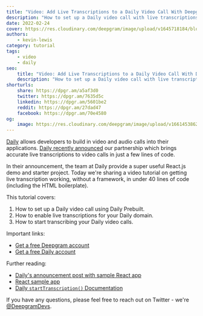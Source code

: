 ```yaml
---
title: "Video: Add Live Transcriptions to a Daily Video Call With Deepgram"
description: "How to set up a Daily video call with live transcriptions."
date: 2022-02-24
cover: https://res.cloudinary.com/deepgram/image/upload/v1645718184/blog/2022/02/daily-video-live-transcription/finished.png
authors:
    - kevin-lewis
category: tutorial
tags:
    - video
    - daily
seo:
    title: "Video: Add Live Transcriptions to a Daily Video Call With Deepgram"
    description: "How to set up a Daily video call with live transcriptions."
shorturls:
    share: https://dpgr.am/a5af3d0
    twitter: https://dpgr.am/7635d5c
    linkedin: https://dpgr.am/5601be2
    reddit: https://dpgr.am/27dad47
    facebook: https://dpgr.am/70e4580
og:
    image: https://res.cloudinary.com/deepgram/image/upload/v1661453862/blog/daily-video-live-transcription/ograph.png
---
```


[Daily](https://www.daily.co) allows developers to build in video and audio calls into their applications. [Daily recently announced](https://www.daily.co/blog/add-live-transcription-to-a-daily-call-with-our-newest-api/) our partnership which brings accurate live transcriptions to video calls in just a few lines of code.

In their announcement, the team at Daily provide a super useful React.js demo and starter project. Today we're sharing a video tutorial on getting live transcription working, without a framework, in under 40 lines of code (including the HTML boilerplate).

This tutorial covers:

1.  How to set up a Daily video call using Daily Prebuilt.
2.  How to enable live transcriptions for your Daily domain.
3.  How to start transcribing your Daily video calls.

<youtube id="nyDnC5iCU_I"></youtube>

Important links:

*   [Get a free Deepgram account](https://console.deepgram.com/signup)
*   [Get a free Daily account](https://dashboard.daily.co/signup)

Further reading:

*   [Daily's announcement post with sample React app](https://www.daily.co/blog/add-live-transcription-to-a-daily-call-with-our-newest-api/)
*   [React sample app](https://github.com/daily-demos/examples/tree/main/custom/live-transcription)
*   [Daily `startTranscription()` Documentation](https://docs.daily.co/reference/daily-js/instance-methods/start-transcription)

If you have any questions, please feel free to reach out on Twitter - we're [@DeepgramDevs](https://twitter.com/DeepgramDevs).

        